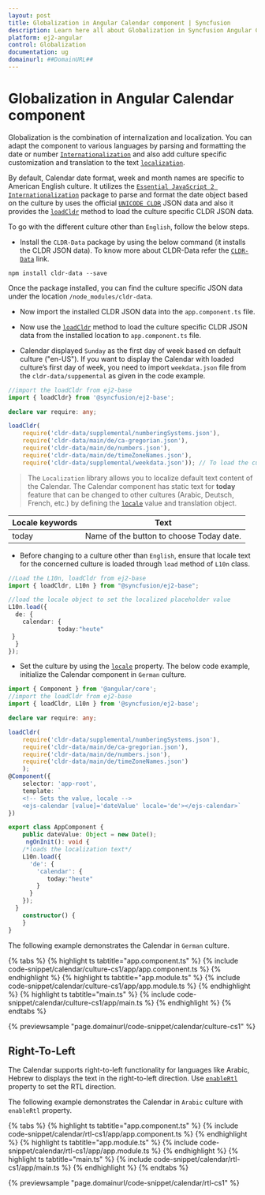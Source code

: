 ```yaml
---
layout: post
title: Globalization in Angular Calendar component | Syncfusion
description: Learn here all about Globalization in Syncfusion Angular Calendar component of Syncfusion Essential JS 2 and more.
platform: ej2-angular
control: Globalization 
documentation: ug
domainurl: ##DomainURL##
---
```


# Globalization in Angular Calendar component

Globalization is the combination of internalization and localization. You can adapt the component to various languages by parsing and formatting the date or number [`Internationalization`](../common/internationalization/) and also add culture specific customization and translation to the text [`localization`](../common/localization/).

By default, Calendar date format, week and month names are specific to American English culture. It utilizes the [`Essential JavaScript 2 Internationalization`](http://ej2.syncfusion.com/documentation/base/intl.html) package to parse and format the date object based on the culture by uses the official [`UNICODE CLDR`](http://cldr.unicode.org/) JSON data and also it provides the [`loadCldr`](http://ej2.syncfusion.com/documentation/base/internationalization#cldr-data-dependencies) method to load the culture specific CLDR JSON data.

To go with the different culture other than `English`, follow the below steps.

* Install the `CLDR-Data` package by using the below command (it installs the CLDR JSON data). To know more about CLDR-Data refer the [`CLDR-Data`](https://cldr.unicode.org/index/cldr-spec/cldr-json-bindings) link.

```
npm install cldr-data --save
```

Once the package installed, you can find the culture specific JSON data under the location `/node_modules/cldr-data`.

* Now import the installed CLDR JSON data into the `app.component.ts` file.

* Now use the [`loadCldr`](http://ej2.syncfusion.com/documentation/base/internationalization#cldr-data-dependencies) method to load the culture specific CLDR JSON data from the installed location to `app.component.ts` file.

* Calendar displayed `Sunday` as the first day of week based on default culture ("en-US"). If you want to display the Calendar with loaded culture’s first day of week, you need to import `weekdata.json` file from the `cldr-data/suppemental` as given in the code example.

```typescript
//import the loadCldr from ej2-base
import { loadCldr} from '@syncfusion/ej2-base';

declare var require: any;

loadCldr(
    require('cldr-data/supplemental/numberingSystems.json'),
    require('cldr-data/main/de/ca-gregorian.json'),
    require('cldr-data/main/de/numbers.json'),
    require('cldr-data/main/de/timeZoneNames.json'),
    require('cldr-data/supplemental/weekdata.json')); // To load the culture based first day of week
```

> The `Localization` library allows you to localize default text content of the Calendar. The Calendar component has static text for  **today** feature that can be changed to other cultures (Arabic, Deutsch, French, etc.) by defining the [`locale`](https://ej2.syncfusion.com/angular/documentation/api/calendar#locale) value and translation object.

Locale keywords |Text
-----|-----
today | Name of the button to choose Today date.

* Before changing to a culture other than `English`, ensure that locale text for the concerned culture is loaded through `load` method of `L10n` class.

```typescript
//Load the L10n, loadCldr from ej2-base
import { loadCldr, L10n } from "@syncfusion/ej2-base";

//load the locale object to set the localized placeholder value
L10n.load({
  de: {
    calendar: {
              today:"heute"
 }
  }
});
```

* Set the culture by using the [`locale`](https://ej2.syncfusion.com/angular/documentation/api/calendar#locale) property. The below code example, initialize the Calendar component in `German` culture.

```typescript
import { Component } from '@angular/core';
//import the loadCldr from ej2-base
import { loadCldr, L10n } from '@syncfusion/ej2-base';

declare var require: any;

loadCldr(
    require('cldr-data/supplemental/numberingSystems.json'),
    require('cldr-data/main/de/ca-gregorian.json'),
    require('cldr-data/main/de/numbers.json'),
    require('cldr-data/main/de/timeZoneNames.json')
    );
@Component({
    selector: 'app-root',
    template: `
    <!-- Sets the value, locale -->
    <ejs-calendar [value]='dateValue' locale='de'></ejs-calendar>`
})

export class AppComponent {
    public dateValue: Object = new Date();
     ngOnInit(): void {
    /*loads the localization text*/
    L10n.load({
      'de': {
        'calendar': {
           today:"heute"
        }
      }
    });
  }
    constructor() {
    }
}
```

The following example demonstrates the Calendar in `German` culture.

{% tabs %}
{% highlight ts tabtitle="app.component.ts" %}
{% include code-snippet/calendar/culture-cs1/app/app.component.ts %}
{% endhighlight %}
{% highlight ts tabtitle="app.module.ts" %}
{% include code-snippet/calendar/culture-cs1/app/app.module.ts %}
{% endhighlight %}
{% highlight ts tabtitle="main.ts" %}
{% include code-snippet/calendar/culture-cs1/app/main.ts %}
{% endhighlight %}
{% endtabs %}
  
{% previewsample "page.domainurl/code-snippet/calendar/culture-cs1" %}

## Right-To-Left

The Calendar supports right-to-left functionality for languages like Arabic, Hebrew to displays the text in the right-to-left direction. Use [`enableRtl`](https://ej2.syncfusion.com/angular/documentation/api/calendar#enablertl) property to set the RTL direction.

The following example demonstrates the Calendar in `Arabic` culture with `enableRtl` property.

{% tabs %}
{% highlight ts tabtitle="app.component.ts" %}
{% include code-snippet/calendar/rtl-cs1/app/app.component.ts %}
{% endhighlight %}
{% highlight ts tabtitle="app.module.ts" %}
{% include code-snippet/calendar/rtl-cs1/app/app.module.ts %}
{% endhighlight %}
{% highlight ts tabtitle="main.ts" %}
{% include code-snippet/calendar/rtl-cs1/app/main.ts %}
{% endhighlight %}
{% endtabs %}
  
{% previewsample "page.domainurl/code-snippet/calendar/rtl-cs1" %}